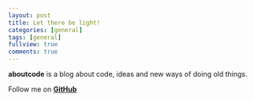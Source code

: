 ```yaml
---
layout: post
title: Let there be light!
categories: [general]
tags: [general]
fullview: true
comments: true
---
```


**aboutcode** is a blog about code, ideas and new ways of doing old things.

Follow me on **[GitHub](https://github.com/alexrochas)**
